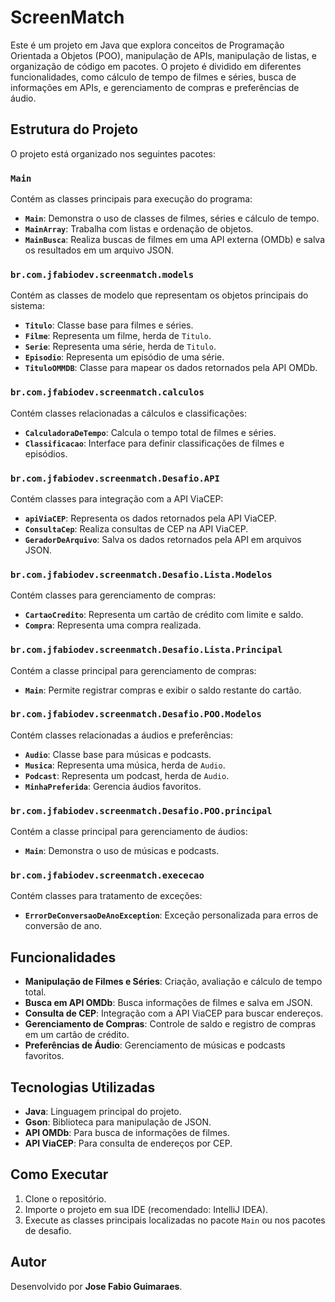 # ScreenMatch

Este é um projeto em Java que explora conceitos de Programação Orientada a Objetos (POO), manipulação de APIs, manipulação de listas, e organização de código em pacotes. O projeto é dividido em diferentes funcionalidades, como cálculo de tempo de filmes e séries, busca de informações em APIs, e gerenciamento de compras e preferências de áudio.

## Estrutura do Projeto

O projeto está organizado nos seguintes pacotes:

### `Main`
Contém as classes principais para execução do programa:
- **`Main`**: Demonstra o uso de classes de filmes, séries e cálculo de tempo.
- **`MainArray`**: Trabalha com listas e ordenação de objetos.
- **`MainBusca`**: Realiza buscas de filmes em uma API externa (OMDb) e salva os resultados em um arquivo JSON.

### `br.com.jfabiodev.screenmatch.models`
Contém as classes de modelo que representam os objetos principais do sistema:
- **`Titulo`**: Classe base para filmes e séries.
- **`Filme`**: Representa um filme, herda de `Titulo`.
- **`Serie`**: Representa uma série, herda de `Titulo`.
- **`Episodio`**: Representa um episódio de uma série.
- **`TituloOMMDB`**: Classe para mapear os dados retornados pela API OMDb.

### `br.com.jfabiodev.screenmatch.calculos`
Contém classes relacionadas a cálculos e classificações:
- **`CalculadoraDeTempo`**: Calcula o tempo total de filmes e séries.
- **`Classificacao`**: Interface para definir classificações de filmes e episódios.

### `br.com.jfabiodev.screenmatch.Desafio.API`
Contém classes para integração com a API ViaCEP:
- **`apiViaCEP`**: Representa os dados retornados pela API ViaCEP.
- **`ConsultaCep`**: Realiza consultas de CEP na API ViaCEP.
- **`GeradorDeArquivo`**: Salva os dados retornados pela API em arquivos JSON.

### `br.com.jfabiodev.screenmatch.Desafio.Lista.Modelos`
Contém classes para gerenciamento de compras:
- **`CartaoCredito`**: Representa um cartão de crédito com limite e saldo.
- **`Compra`**: Representa uma compra realizada.

### `br.com.jfabiodev.screenmatch.Desafio.Lista.Principal`
Contém a classe principal para gerenciamento de compras:
- **`Main`**: Permite registrar compras e exibir o saldo restante do cartão.

### `br.com.jfabiodev.screenmatch.Desafio.POO.Modelos`
Contém classes relacionadas a áudios e preferências:
- **`Audio`**: Classe base para músicas e podcasts.
- **`Musica`**: Representa uma música, herda de `Audio`.
- **`Podcast`**: Representa um podcast, herda de `Audio`.
- **`MinhaPreferida`**: Gerencia áudios favoritos.

### `br.com.jfabiodev.screenmatch.Desafio.POO.principal`
Contém a classe principal para gerenciamento de áudios:
- **`Main`**: Demonstra o uso de músicas e podcasts.

### `br.com.jfabiodev.screenmatch.exececao`
Contém classes para tratamento de exceções:
- **`ErrorDeConversaoDeAnoException`**: Exceção personalizada para erros de conversão de ano.

## Funcionalidades

- **Manipulação de Filmes e Séries**: Criação, avaliação e cálculo de tempo total.
- **Busca em API OMDb**: Busca informações de filmes e salva em JSON.
- **Consulta de CEP**: Integração com a API ViaCEP para buscar endereços.
- **Gerenciamento de Compras**: Controle de saldo e registro de compras em um cartão de crédito.
- **Preferências de Áudio**: Gerenciamento de músicas e podcasts favoritos.

## Tecnologias Utilizadas

- **Java**: Linguagem principal do projeto.
- **Gson**: Biblioteca para manipulação de JSON.
- **API OMDb**: Para busca de informações de filmes.
- **API ViaCEP**: Para consulta de endereços por CEP.

## Como Executar

1. Clone o repositório.
2. Importe o projeto em sua IDE (recomendado: IntelliJ IDEA).
3. Execute as classes principais localizadas no pacote `Main` ou nos pacotes de desafio.

## Autor

Desenvolvido por **Jose Fabio Guimaraes**.